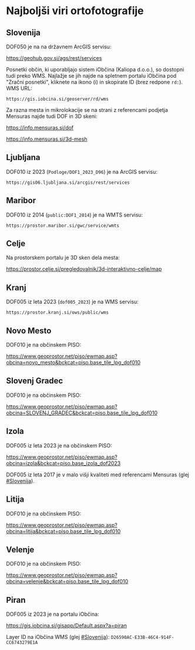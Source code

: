 # Najboljši viri ortofotografije

## Slovenija

DOF050 je na na državnem ArcGIS servisu:

https://geohub.gov.si/ags/rest/services

Posnetki občin, ki uporabljajo sistem iObčina (Kaliopa d.o.o.), so dostopni tudi preko WMS. Najlažje se jih najde na spletnem portalu iObčina pod "Zračni posnetki", kliknete na ikono (i) in skopirate ID (brez redpone `rd:`). WMS URL:

`https://gis.iobcina.si/geoserver/rd/wms`

Za razna mesta in mikrolokacije se na strani z referencami podjetja Mensuras najde tudi DOF in 3D skeni:

https://info.mensuras.si/dof

https://info.mensuras.si/3d-mesh

## Ljubljana

DOF010 iz 2023 (`Podloge/DOF1_2023_D96`) je na ArcGIS servisu:

`https://gis06.ljubljana.si/arcgis/rest/services`

## Maribor

DOF010 iz 2014 (`public:DOF1_2014`) je na WMTS servisu:

`https://prostor.maribor.si/gwc/service/wmts`


## Celje

Na prostorskem portalu je 3D sken dela mesta:

https://prostor.celje.si/pregledovalnik/3d-interaktivno-celje/map


## Kranj

DOF005 iz leta 2023 (`dof005_2023`) je na WMS servisu:

`https://prostor.kranj.si/ows/public/wms`

## Novo Mesto

DOF010 je na občinskem PISO:

https://www.geoprostor.net/piso/ewmap.asp?obcina=novo_mesto&bckcat=piso.base_tile_lpg_dof010

## Slovenj Gradec

DOF010 je na občinskem PISO:

https://www.geoprostor.net/piso/ewmap.asp?obcina=SLOVENJ_GRADEC&bckcat=piso.base_tile_lpg_dof010


## Izola

DOF005 iz leta 2023 je na občinskem PISO:

https://www.geoprostor.net/piso/ewmap.asp?obcina=izola&bckcat=piso.base_izola_dof2023

DOF005 iz leta 2017 je v malo višji kvaliteti med referencami Mensuras (glej [#Slovenija](Slovenija)).

## Litija

DOF010 je na občinskem PISO:

https://www.geoprostor.net/piso/ewmap.asp?obcina=litija&bckcat=piso.base_tile_lpg_dof010


## Velenje

DOF010 je na občinskem PISO:

https://www.geoprostor.net/piso/ewmap.asp?obcina=velenje&bckcat=piso.base_tile_lpg_dof010


## Piran

DOF005 iz 2023 je na portalu iObčina:

https://gis.iobcina.si/gisapp/Default.aspx?a=piran

Layer ID na iObčina WMS (glej [#Slovenija](Slovenija)): `D26590AC-E33B-46C4-914F-CC6743279E1A`
